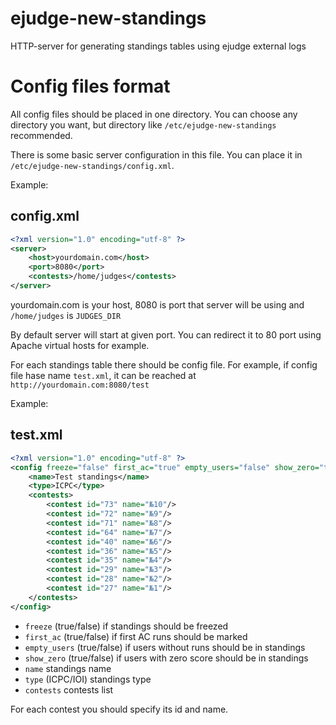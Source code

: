 # ejudge-new-standings
HTTP-server for generating standings tables using ejudge external logs

# Config files format

All config files should be placed in one directory. You can choose any directory you want, but directory like `/etc/ejudge-new-standings` recommended.

There is some basic server configuration in this file. You can place it in `/etc/ejudge-new-standings/config.xml`.

Example:

## config.xml
```xml
<?xml version="1.0" encoding="utf-8" ?>
<server>
	<host>yourdomain.com</host>
	<port>8080</port>
	<contests>/home/judges</contests>
</server>
```

yourdomain.com is your host, 8080 is port that server will be using and `/home/judges` is `JUDGES_DIR`

By default server will start at given port. You can redirect it to 80 port using Apache virtual hosts for example.

For each standings table there should be config file. For example, if config file hase name `test.xml`, it can be reached at `http://yourdomain.com:8080/test`

Example:

## test.xml
```xml
<?xml version="1.0" encoding="utf-8" ?>
<config freeze="false" first_ac="true" empty_users="false" show_zero="true">
	<name>Test standings</name>
	<type>ICPC</type>
	<contests>
		<contest id="73" name="№10"/>
		<contest id="72" name="№9"/>
		<contest id="71" name="№8"/>
		<contest id="64" name="№7"/>
		<contest id="40" name="№6"/>
		<contest id="36" name="№5"/>
		<contest id="35" name="№4"/>
		<contest id="29" name="№3"/>
		<contest id="28" name="№2"/>
		<contest id="27" name="№1"/>
	</contests>
</config>
```

* `freeze` (true/false) if standings should be freezed
* `first_ac` (true/false) if first AC runs should be marked
* `empty_users` (true/false) if users without runs should be in standings
* `show_zero` (true/false) if users with zero score should be in standings
* `name` standings name
* `type` (ICPC/IOI) standings type
* `contests` contests list

For each contest you should specify its id and name.
